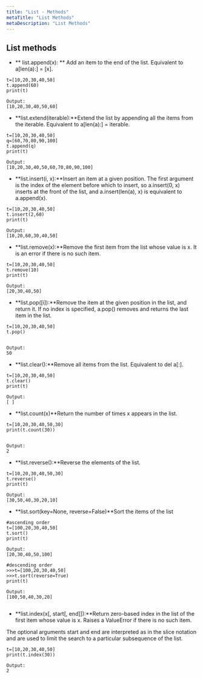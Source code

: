 ```yaml
---
title: "List - Methods"
metaTitle: "List Methods"
metaDescription: "List Methods"
---
```


## List methods

- ** list.append(x): ** Add an item to the end of the list. Equivalent to a[len(a):] = [x].

```
t=[10,20,30,40,50]
t.append(60)
print(t)

Output:
[10,20,30,40,50,60]

```

-  **list.extend(iterable):**Extend the list by appending all the items from the iterable. Equivalent to a[len(a):] = iterable.
```
t=[10,20,30,40,50]
q=[60,70,80,90,100]
t.append(q)
print(t)

Output:
[10,20,30,40,50,60,70,80,90,100]

```

- **list.insert(i, x):**Insert an item at a given position. The first argument is the index of the element before which to insert, so a.insert(0, x) inserts at the front of the list, and a.insert(len(a), x) is equivalent to a.append(x).

```
t=[10,20,30,40,50]
t.insert(2,60)
print(t)

Output:
[10,20,60,30,40,50]

```

- **list.remove(x):**Remove the first item from the list whose value is x. It is an error if there is no such item.
```
t=[10,20,30,40,50]
t.remove(10)
print(t)

Output:
[20,30,40,50]

```

- **list.pop([i]):**Remove the item at the given position in the list, and return it. If no index is specified, a.pop() removes and returns the last item in the list. 

```
t=[10,20,30,40,50]
t.pop()


Output:
50

```

- **list.clear():**Remove all items from the list. Equivalent to del a[:].
```
t=[10,20,30,40,50]
t.clear()
print(t)

Output:
[ ]

```

- **list.count(x)**Return the number of times x appears in the list.

```
t=[10,20,30,40,50,30]
print(t.count(30))


Output:
2

```

- **list.reverse():**Reverse the elements of the list.
```
t=[10,20,30,40,50,30]
t.reverse()
print(t)

Output:
[30,50,40,30,20,10]

```

- **list.sort(key=None, reverse=False)**Sort the items of the list

```
#ascending order
t=[100,20,30,40,50]
t.sort()
print(t)

Output:
[20,30,40,50,100]

#descending order
>>>t=[100,20,30,40,50]
>>>t.sort(reverse=True)
print(t)

Output:
[100,50,40,30,20]


```

- **list.index(x[, start[, end]]):**Return zero-based index in the list of the first item whose value is x. Raises a ValueError if there is no such item.

The optional arguments start and end are interpreted as in the slice notation and are used to limit the search to a particular subsequence of the list.

```
t=[10,20,30,40,50]
print(t.index(30))

Output:
2

```

